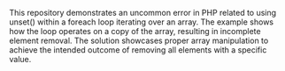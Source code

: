 This repository demonstrates an uncommon error in PHP related to using unset() within a foreach loop iterating over an array.  The example shows how the loop operates on a copy of the array, resulting in incomplete element removal.  The solution showcases proper array manipulation to achieve the intended outcome of removing all elements with a specific value.